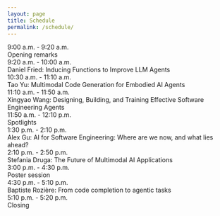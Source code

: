 ```yaml
---
layout: page
title: Schedule
permalink: /schedule/
---
```



<div class="schedule-container">
  <div class="schedule-item">
    <div class="schedule-time">9:00 a.m. - 9:20 a.m.</div>
    <div class="schedule-content">
      <div class="schedule-title">Opening remarks</div>
    </div>
  </div>

  <div class="schedule-item">
    <div class="schedule-time">9:20 a.m. - 10:00 a.m.</div>
    <div class="schedule-content">
      <div class="schedule-title">Daniel Fried: Inducing Functions to Improve LLM Agents</div>
    </div>
  </div>

  <div class="schedule-item">
    <div class="schedule-time">10:30 a.m. - 11:10 a.m.</div>
    <div class="schedule-content">
      <div class="schedule-title">Tao Yu: Multimodal Code Generation for Embodied AI Agents</div>
    </div>
  </div>

  <div class="schedule-item">
    <div class="schedule-time">11:10 a.m. - 11:50 a.m.</div>
    <div class="schedule-content">
      <div class="schedule-title">Xingyao Wang: Designing, Building, and Training Effective Software Engineering Agents</div>
    </div>
  </div>

  <div class="schedule-item">
    <div class="schedule-time">11:50 a.m. - 12:10 p.m.</div>
    <div class="schedule-content">
      <div class="schedule-title">Spotlights</div>
    </div>
  </div>

  <div class="schedule-item">
    <div class="schedule-time">1:30 p.m. - 2:10 p.m.</div>
    <div class="schedule-content">
      <div class="schedule-title">Alex Gu: AI for Software Engineering: Where are we now, and what lies ahead?</div>
    </div>
  </div>

  <div class="schedule-item">
    <div class="schedule-time">2:10 p.m. - 2:50 p.m.</div>
    <div class="schedule-content">
      <div class="schedule-title">Stefania Druga: The Future of Multimodal AI Applications</div>
    </div>
  </div>

  <div class="schedule-item">
    <div class="schedule-time">3:00 p.m. - 4:30 p.m.</div>
    <div class="schedule-content">
      <div class="schedule-title">Poster session</div>
    </div>
  </div>

  <div class="schedule-item">
    <div class="schedule-time">4:30 p.m. - 5:10 p.m.</div>
    <div class="schedule-content">
      <div class="schedule-title">Baptiste Rozière: From code completion to agentic tasks</div>
    </div>
  </div>

  <div class="schedule-item">
    <div class="schedule-time">5:10 p.m. - 5:20 p.m.</div>
    <div class="schedule-content">
      <div class="schedule-title">Closing</div>
    </div>
  </div>
</div>

